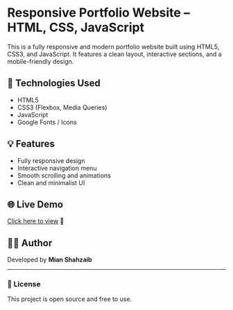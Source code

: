 # Responsive Portfolio Website – HTML, CSS, JavaScript

This is a fully responsive and modern portfolio website built using HTML5, CSS3, and JavaScript. It features a clean layout, interactive sections, and a mobile-friendly design.

## 🔧 Technologies Used
- HTML5
- CSS3 (Flexbox, Media Queries)
- JavaScript 
- Google Fonts / Icons

## 💡 Features
- Fully responsive design
- Interactive navigation menu
- Smooth scrolling and animations
- Clean and minimalist UI

## 🌐 Live Demo
[Click here to view](https://mianshahzaib674.github.io/my-portfolio/) 🔗

## 👨‍💻 Author
Developed by **Mian Shahzaib**

---

### 📝 License
This project is open source and free to use.

